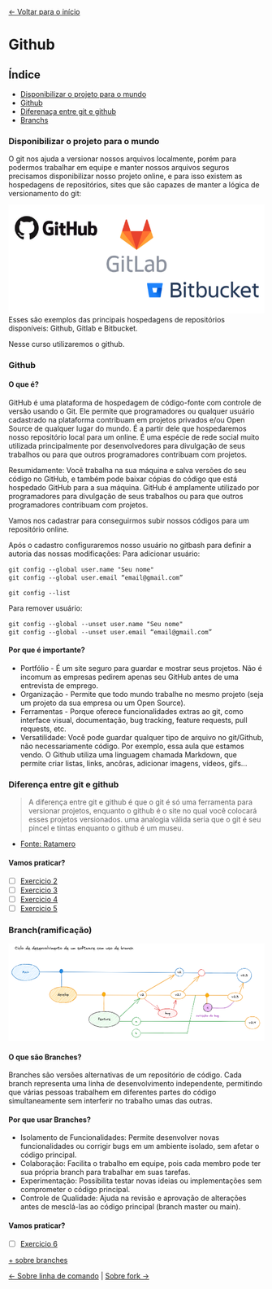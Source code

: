 [<- Voltar para o início](../README.md)

# Github 

## Índice
- [Disponibilizar o projeto para o mundo](#disponibilizar-o-projeto-para-o-mundo)
- [Github](#github)
- [Diferenaça entre git e github](#diferença-entre-git-e-github)
- [Branchs](#branchramificação)

### Disponibilizar o projeto para o mundo

O git nos ajuda a versionar nossos arquivos localmente, porém para podermos trabalhar em equipe e manter nossos arquivos seguros precisamos disponibilizar nosso projeto online, e para isso existem as hospedagens de repositórios, sites que são capazes de manter a lógica de versionamento do git:

<img src="../imgs/github/hospedagem.png" alt="Logo de 3 hospedagens disponíveis: github, gitlab e bitbucket" />
Esses são exemplos das principais hospedagens de repositórios disponíveis: Github, Gitlab e Bitbucket.

Nesse curso utilizaremos o github.

### Github
#### O que é?

GitHub é uma plataforma de hospedagem de código-fonte com controle de versão usando o Git. Ele permite que programadores ou qualquer usuário cadastrado na plataforma contribuam em projetos privados e/ou Open Source de qualquer lugar do mundo. É a partir dele que hospedaremos nosso repositório local para um online. É uma espécie de rede social muito utilizada principalmente por desenvolvedores para divulgação de seus trabalhos ou para que outros programadores contribuam com projetos.

Resumidamente: Você trabalha na sua máquina e salva versões do seu código no GitHub, e também pode baixar cópias do código que está hospedado GitHub para a sua máquina.
GitHub é amplamente utilizado por programadores para divulgação de seus trabalhos ou para que outros programadores contribuam com projetos.

Vamos nos cadastrar para conseguirmos subir nossos códigos para um repositório online.

Após o cadastro configuraremos nosso usuário no gitbash para definir a autoria das nossas modificações:
Para adicionar usuário:
```
git config --global user.name "Seu nome"
git config --global user.email “email@gmail.com” 
```

```
git config --list
```

Para remover usuário:
```
git config --global --unset user.name "Seu nome"
git config --global --unset user.email “email@gmail.com” 
```

#### Por que é importante?
- Portfólio - É um site seguro para guardar e mostrar seus projetos. Não é incomum as empresas pedirem apenas seu GitHub antes de uma entrevista de emprego.
- Organização - Permite que todo mundo trabalhe no mesmo projeto (seja um projeto da sua empresa ou um Open Source).
- Ferramentas - Porque oferece funcionalidades extras ao git, como interface visual, documentação, bug tracking, feature requests, pull requests, etc.
- Versatilidade: Você pode guardar qualquer tipo de arquivo no git/Github, não necessariamente código. Por exemplo, essa aula que estamos vendo. O Github utiliza uma linguagem chamada Markdown, que permite criar listas, links, ancôras, adicionar imagens, vídeos, gifs...

### Diferença entre git e github
> A diferença entre git e github é que o git é só uma ferramenta para versionar projetos, enquanto o github é o site no qual você colocará esses projetos versionados. uma analogia válida seria que o git é seu pincel e tintas enquanto o github é um museu.
- [Fonte: Ratamero](http://www.ratamero.com/blog/git-e-github-parte-1-o-que-sao-e-como-usar/)

#### Vamos praticar?
- [ ] [Exercicio 2](/exercicios/02-exercicio-git-config/exercicio2.md)
- [ ] [Exercicio 3](/exercicios/03-exercicio-local-remoto/exercicio3.md)
- [ ] [Exercicio 4](/exercicios/04-exercicio-clone/exercicio4.md)
- [ ] [Exercicio 5](/exercicios/05-exercicio-pull/exercicio5.md)

### Branch(ramificação)
![img.png](/imgs/git-flow.png)
#### O que são Branches?
Branches são versões alternativas de um repositório de código. Cada branch representa uma linha de desenvolvimento independente, permitindo que várias pessoas trabalhem em diferentes partes do código simultaneamente sem interferir no trabalho umas das outras.

#### Por que usar Branches?
- Isolamento de Funcionalidades: Permite desenvolver novas funcionalidades ou corrigir bugs em um ambiente isolado, sem afetar o código principal.
- Colaboração: Facilita o trabalho em equipe, pois cada membro pode ter sua própria branch para trabalhar em suas tarefas.
- Experimentação: Possibilita testar novas ideias ou implementações sem comprometer o código principal.
- Controle de Qualidade: Ajuda na revisão e aprovação de alterações antes de mesclá-las ao código principal (branch master ou main).

#### Vamos praticar?
- [ ] [Exercicio 6](/exercicios/06-exercicio-branchs/exercicio6.md)

[+ sobre branches](https://www.atlassian.com/br/git/tutorials/using-branches#:~:text=O%20comando%20git%20branch%20tamb%C3%A9m,%C3%A0%20configura%C3%A7%C3%A3o%20do%20reposit%C3%B3rio%20local.&text=Este%20comando%20vai%20enviar%20uma,experiment%20para%20o%20reposit%C3%B3rio%20remoto%20.)


[<- Sobre linha de comando](./03-sobre-linhas-de-comando-git.md) | [Sobre fork ->](./05-sobre-fork.md)
